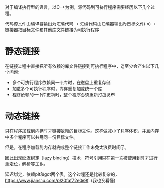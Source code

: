 对于编译执行型的语言，以C++为例，源代码到可执行程序需要经历以下几个过程。

代码源文件由编译器输出为汇编代码 -> 汇编代码由汇编器输出为目标文件(.o) -> 链接器把目标文件和其他库文件链接为可执行程序



# 静态链接

在链接过程中直接把所有依赖的库文件链接到可执行程序中，这至少会产生以下几个问题:

* 多个可执行程序依赖同一个库时，在磁盘上重复存储
* 加载多个可执行程序时，内存重复加载统一个库
* 程序依赖的一个库更新时，整个程序必须重新打包发布



# 动态链接

只在程序加载到内存时才链接依赖的目标文件。这样做减小了程序体积，并且内存中多个程序可以共用同一份目标文件。

但是，在程序加载到内存就完成整个链接工作未免太浪费时间了。

因此出现延迟绑定（lazy binding）技术，符号引用只在第一次被使用到时才进行重定位，解析等工作。

延迟绑定，依赖plt和got两个表。这个过程还是比较复杂的，https://www.jianshu.com/p/20faf72e0e9f. (我也没看懂)

